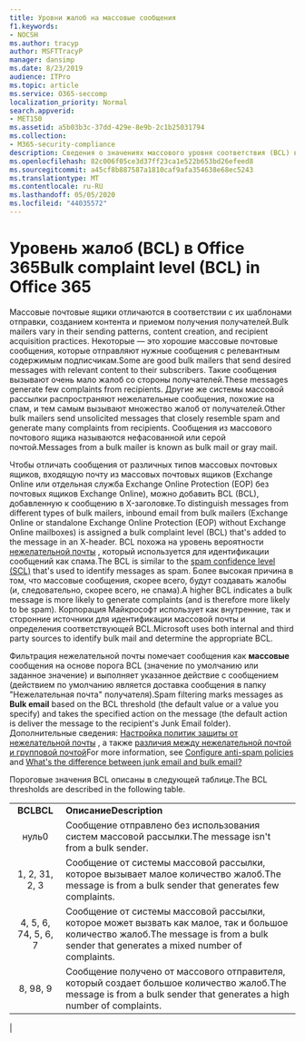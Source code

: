 ```yaml
---
title: Уровни жалоб на массовые сообщения
f1.keywords:
- NOCSH
ms.author: tracyp
author: MSFTTracyP
manager: dansimp
ms.date: 8/23/2019
audience: ITPro
ms.topic: article
ms.service: O365-seccomp
localization_priority: Normal
search.appverid:
- MET150
ms.assetid: a5b03b3c-37dd-429e-8e9b-2c1b25031794
ms.collection:
- M365-security-compliance
description: Сведения о значениях массового уровня соответствия (BCL) в Office 365.
ms.openlocfilehash: 82c006f05ce3d37ff23ca1e522b653bd26efeed8
ms.sourcegitcommit: a45cf8b887587a1810caf9afa354638e68ec5243
ms.translationtype: MT
ms.contentlocale: ru-RU
ms.lasthandoff: 05/05/2020
ms.locfileid: "44035572"
---
```

# <a name="bulk-complaint-level-bcl-in-office-365"></a><span data-ttu-id="a1b7f-103">Уровень жалоб (BCL) в Office 365</span><span class="sxs-lookup"><span data-stu-id="a1b7f-103">Bulk complaint level (BCL) in Office 365</span></span>

<span data-ttu-id="a1b7f-104">Массовые почтовые ящики отличаются в соответствии с их шаблонами отправки, созданием контента и приемом получения получателей.</span><span class="sxs-lookup"><span data-stu-id="a1b7f-104">Bulk mailers vary in their sending patterns, content creation, and recipient acquisition practices.</span></span> <span data-ttu-id="a1b7f-105">Некоторые — это хорошие массовые почтовые сообщения, которые отправляют нужные сообщения с релевантным содержимым подписчикам.</span><span class="sxs-lookup"><span data-stu-id="a1b7f-105">Some are good bulk mailers that send desired messages with relevant content to their subscribers.</span></span> <span data-ttu-id="a1b7f-106">Такие сообщения вызывают очень мало жалоб со стороны получателей.</span><span class="sxs-lookup"><span data-stu-id="a1b7f-106">These messages generate few complaints from recipients.</span></span> <span data-ttu-id="a1b7f-107">Другие же системы массовой рассылки распространяют нежелательные сообщения, похожие на спам, и тем самым вызывают множество жалоб от получателей.</span><span class="sxs-lookup"><span data-stu-id="a1b7f-107">Other bulk mailers send unsolicited messages that closely resemble spam and generate many complaints from recipients.</span></span> <span data-ttu-id="a1b7f-108">Сообщения из массового почтового ящика называются нефасованной или серой почтой.</span><span class="sxs-lookup"><span data-stu-id="a1b7f-108">Messages from a bulk mailer is known as bulk mail or gray mail.</span></span>

<span data-ttu-id="a1b7f-109">Чтобы отличать сообщения от различных типов массовых почтовых ящиков, входящую почту из массовых почтовых ящиков (Exchange Online или отдельная служба Exchange Online Protection (EOP) без почтовых ящиков Exchange Online), можно добавить BCL (BCL), добавленную к сообщению в X-заголовке.</span><span class="sxs-lookup"><span data-stu-id="a1b7f-109">To distinguish messages from different types of bulk mailers, inbound email from bulk mailers (Exchange Online or standalone Exchange Online Protection (EOP) without Exchange Online mailboxes) is assigned a bulk complaint level (BCL) that's added to the message in an X-header.</span></span> <span data-ttu-id="a1b7f-110">BCL похожа на уровень вероятности [нежелательной почты](spam-confidence-levels.md) , который используется для идентификации сообщений как спама.</span><span class="sxs-lookup"><span data-stu-id="a1b7f-110">The BCL is similar to the [spam confidence level (SCL)](spam-confidence-levels.md) that's used to identify messages as spam.</span></span> <span data-ttu-id="a1b7f-111">Более высокая причина в том, что массовые сообщения, скорее всего, будут создавать жалобы (и, следовательно, скорее всего, не спама).</span><span class="sxs-lookup"><span data-stu-id="a1b7f-111">A higher BCL indicates a bulk message is more likely to generate complaints (and is therefore more likely to be spam).</span></span> <span data-ttu-id="a1b7f-112">Корпорация Майкрософт использует как внутренние, так и сторонние источники для идентификации массовой почты и определения соответствующей BCL.</span><span class="sxs-lookup"><span data-stu-id="a1b7f-112">Microsoft uses both internal and third party sources to identify bulk mail and determine the appropriate BCL.</span></span>

 <span data-ttu-id="a1b7f-113">Фильтрация нежелательной почты помечает сообщения как **массовые** сообщения на основе порога BCL (значение по умолчанию или заданное значение) и выполняет указанное действие с сообщением (действием по умолчанию является доставка сообщения в папку "Нежелательная почта" получателя).</span><span class="sxs-lookup"><span data-stu-id="a1b7f-113">Spam filtering marks messages as **Bulk email** based on the BCL threshold (the default value or a value you specify) and takes the specified action on the message (the default action is deliver the message to the recipient's Junk Email folder).</span></span> <span data-ttu-id="a1b7f-114">Дополнительные сведения: [Настройка политик защиты от нежелательной почты](configure-your-spam-filter-policies.md) , а также [различия между нежелательной почтой и групповой почтой](what-s-the-difference-between-junk-email-and-bulk-email.md)</span><span class="sxs-lookup"><span data-stu-id="a1b7f-114">For more information, see [Configure anti-spam policies](configure-your-spam-filter-policies.md) and [What's the difference between junk email and bulk email?](what-s-the-difference-between-junk-email-and-bulk-email.md)</span></span>

<span data-ttu-id="a1b7f-115">Пороговые значения BCL описаны в следующей таблице.</span><span class="sxs-lookup"><span data-stu-id="a1b7f-115">The BCL thresholds are described in the following table.</span></span>

|||
|:---:|---|
|<span data-ttu-id="a1b7f-116">**BCL**</span><span class="sxs-lookup"><span data-stu-id="a1b7f-116">**BCL**</span></span>|<span data-ttu-id="a1b7f-117">**Описание**</span><span class="sxs-lookup"><span data-stu-id="a1b7f-117">**Description**</span></span>|
|<span data-ttu-id="a1b7f-118">нуль</span><span class="sxs-lookup"><span data-stu-id="a1b7f-118">0</span></span>|<span data-ttu-id="a1b7f-119">Сообщение отправлено без использования систем массовой рассылки.</span><span class="sxs-lookup"><span data-stu-id="a1b7f-119">The message isn't from a bulk sender.</span></span>|
|<span data-ttu-id="a1b7f-120">1, 2, 3</span><span class="sxs-lookup"><span data-stu-id="a1b7f-120">1, 2, 3</span></span>|<span data-ttu-id="a1b7f-121">Сообщение от системы массовой рассылки, которое вызывает малое количество жалоб.</span><span class="sxs-lookup"><span data-stu-id="a1b7f-121">The message is from a bulk sender that generates few complaints.</span></span>|
|<span data-ttu-id="a1b7f-122">4, 5, 6, 7</span><span class="sxs-lookup"><span data-stu-id="a1b7f-122">4, 5, 6, 7</span></span>|<span data-ttu-id="a1b7f-123">Сообщение от системы массовой рассылки, которое может вызвать как малое, так и большое количество жалоб.</span><span class="sxs-lookup"><span data-stu-id="a1b7f-123">The message is from a bulk sender that generates a mixed number of complaints.</span></span>|
|<span data-ttu-id="a1b7f-124">8, 9</span><span class="sxs-lookup"><span data-stu-id="a1b7f-124">8, 9</span></span>|<span data-ttu-id="a1b7f-125">Сообщение получено от массового отправителя, который создает большое количество жалоб.</span><span class="sxs-lookup"><span data-stu-id="a1b7f-125">The message is from a bulk sender that generates a high number of complaints.</span></span>|
|
